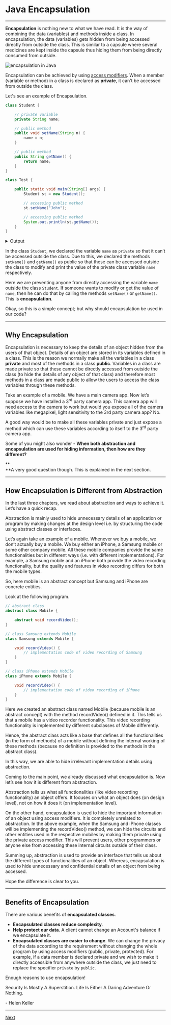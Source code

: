 # Java Encapsulation
***
**Encapsulation** is nothing new to what we have read. It is the way of combining the data (variables) and methods inside a class. In encapsulation, the data (variables) gets hidden from being accessed directly from outside the class. This is similar to a capsule where several medicines are kept inside the capsule thus hiding them from being directly consumed from outside.

![encapsulation in Java](https://web.archive.org/web/20240422034337im_/https://www.codesdope.com/pa-images-bucket/courses/java/e1.png)

Encapsulation can be achieved by using [access modifiers](https://web.archive.org/web/20240422034337/https://www.codesdope.com/course/java-access-modifiers/). When a member (variable or method) in a class is declared as **private**, it can’t be accessed from outside the class.

Let's see an example of Encapsulation.

```java
class Student {

    // private variable
    private String name;

    // public method
    public void setName(String n) {
        name = n;
    }

    // public method
    public String getName() {
        return name;
    }
}

class Test {

    public static void main(String[] args) {
        Student st = new Student();

        // accessing public method
        st.setName("John");

        // accessing public method
        System.out.println(st.getName());
    }
}
```

<div class="collapse">
    <details>
        <summary>Output</summary>
        <pre class="output">John
        </pre>
    </details>
</div>

In the class `Student`, we declared the variable `name` as `private` so that it can’t be accessed outside the class. Due to this, we declared the methods `setName()` and `getName()` as public so that these can be accessed outside the class to modify and print the value of the private class variable `name` respectively.

Here we are preventing anyone from directly accessing the variable `name` outside the class `Student`. If someone wants to modify or get the value of `name`, then he can do that by calling the methods `setName()` or `getName()`. This is **encapsulation**.

Okay, so this is a simple concept; but why should encapsulation be used in our code?
***
## Why Encapsulation
Encapsulation is necessary to keep the details of an object hidden from the users of that object. Details of an object are stored in its variables defined in a class. This is the reason we normally make all the variables in a class **private** and most of the methods in a class **public**. Variables in a class are made private so that these cannot be directly accessed from outside the class (to hide the details of any object of that class) and therefore most methods in a class are made public to allow the users to access the class variables through these methods.

Take an example of a mobile. We have a main camera app. Now let’s suppose we have installed a 3<sup>rd</sup> party camera app. This camera app will need access to the camera to work but would you expose all of the camera variables like megapixel, light sensitivity to the 3rd party camera app? No.

A good way would be to make all these variables private and just expose a method which can use these variables according to itself to the 3<sup>rd</sup> party camera app.

Some of you might also wonder - **When both abstraction and encapsulation are used for hiding information, then how are they different?**

**<br/>**A very good question though. This is explained in the next section.
***
## How Encapsulation is Different from Abstraction
In the last three chapters, we read about abstraction and ways to achieve it. Let’s have a quick recap.

Abstraction is mainly used to hide unnecessary details of an application or program by making changes at the design level i.e. by structuring the code using abstract classes or interfaces.

Let’s again take an example of a mobile. Whenever we buy a mobile, we don’t actually buy a mobile. We buy either an iPhone, a Samsung mobile or some other company mobile. All these mobile companies provide the same functionalities but in different ways (i.e. with different implementations). For example, a Samsung mobile and an iPhone both provide the video recording functionality, but the quality and features in video recording differs for both the mobile types.

So, here mobile is an abstract concept but Samsung and iPhone are concrete entities.

Look at the following program.

```java
// abstract class
abstract class Mobile {

    abstract void recordVideo();
}

// class Samsung extends Mobile
class Samsung extends Mobile {

    void recordVideo() {
        // implementation code of video recording of Samsung
    }
}

// class iPhone extends Mobile
class iPhone extends Mobile {

    void recordVideo() {
        // implementation code of video recording of iPhone
    }
}
```

Here we created an abstract class named Mobile (because mobile is an abstract concept) with the method recordVideo() defined in it. This tells us that a mobile has a video recorder functionality. This video recording functionality is implemented by different subclasses of Mobile differently.

Hence, the abstract class acts like a base that defines all the functionalities (in the form of methods) of a mobile without defining the internal working of these methods (because no definition is provided to the methods in the abstract class).

In this way, we are able to hide irrelevant implementation details using abstraction.

Coming to the main point, we already discussed what encapsulation is. Now let’s see how it is different from abstraction.

Abstraction tells us what all functionalities (like video recording functionality) an object offers. It focuses on what an object does (on design level), not on how it does it (on implementation level).

On the other hand, encapsulation is used to hide the important information of an object using access modifiers. It is completely unrelated to abstraction. In the above example, when the Samsung and iPhone classes will be implementing the recordVideo() method, we can hide the circuits and other entities used in the respective mobiles by making them private using the private access modifier. This will prevent users, other programmers or anyone else from accessing these internal circuits outside of their class.

Summing up, abstraction is used to provide an interface that tells us about the different types of functionalities of an object. Whereas, encapsulation is used to hide unnecessary and confidential details of an object from being accessed.

Hope the difference is clear to you.
***
## Benefits of Encapsulation
There are various benefits of **encapsulated classes**.

*   **Encapsulated classes reduce complexity**.
*   **Help protect our data**. A client cannot change an Account's balance if we encapsulate it.
*   **Encapsulated classes are easier to change**. We can change the privacy of the data according to the requirement without changing the whole program by using access modifiers (public, private, protected). For example, if a data member is declared private and we wish to make it directly accessible from anywhere outside the class, we just need to replace the specifier `private` by `public`.

Enough reasons to use encapsulation!

Security Is Mostly A Superstition. Life Is Either A Daring Adventure Or Nothing.

\- Helen Keller
***

<a href="29-java-static-keyword.md" class="next">Next</a>
